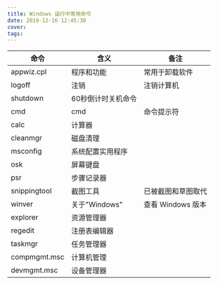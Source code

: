 ```yaml
---
title: Windows 运行中常用命令
date: 2019-12-16 12:45:30
cover:
tags:
---
```


命令|含义|备注
-|-|-
appwiz.cpl|程序和功能|常用于卸载软件
logoff|注销|注销计算机
shutdown|60秒倒计时关机命令|
cmd|cmd|命令提示符
calc|计算器|
cleanmgr|磁盘清理|
msconfig|系统配置实用程序
osk|屏幕键盘
psr|步骤记录器|
snippingtool|截图工具|已被截图和草图取代
winver|关于"Windows"|查看 Windows 版本
explorer|资源管理器
regedit|注册表编辑器
taskmgr|任务管理器
compmgmt.msc|计算机管理
devmgmt.msc|设备管理器